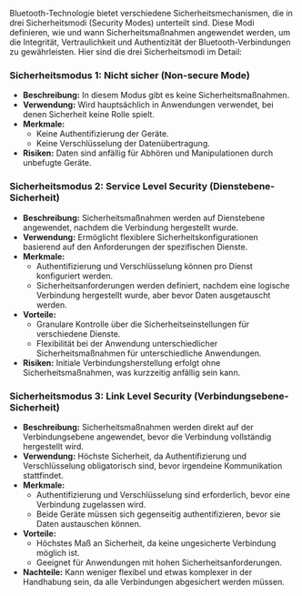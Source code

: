 Bluetooth-Technologie bietet verschiedene Sicherheitsmechanismen, die in drei Sicherheitsmodi (Security Modes) unterteilt sind. Diese Modi definieren, wie und wann Sicherheitsmaßnahmen angewendet werden, um die Integrität, Vertraulichkeit und Authentizität der Bluetooth-Verbindungen zu gewährleisten. Hier sind die drei Sicherheitsmodi im Detail:

### Sicherheitsmodus 1: Nicht sicher (Non-secure Mode)

- **Beschreibung:** In diesem Modus gibt es keine Sicherheitsmaßnahmen.
- **Verwendung:** Wird hauptsächlich in Anwendungen verwendet, bei denen Sicherheit keine Rolle spielt.
- **Merkmale:**
    - Keine Authentifizierung der Geräte.
    - Keine Verschlüsselung der Datenübertragung.
- **Risiken:** Daten sind anfällig für Abhören und Manipulationen durch unbefugte Geräte.

### Sicherheitsmodus 2: Service Level Security (Dienstebene-Sicherheit)

- **Beschreibung:** Sicherheitsmaßnahmen werden auf Dienstebene angewendet, nachdem die Verbindung hergestellt wurde.
- **Verwendung:** Ermöglicht flexiblere Sicherheitskonfigurationen basierend auf den Anforderungen der spezifischen Dienste.
- **Merkmale:**
    - Authentifizierung und Verschlüsselung können pro Dienst konfiguriert werden.
    - Sicherheitsanforderungen werden definiert, nachdem eine logische Verbindung hergestellt wurde, aber bevor Daten ausgetauscht werden.
- **Vorteile:**
    - Granulare Kontrolle über die Sicherheitseinstellungen für verschiedene Dienste.
    - Flexibilität bei der Anwendung unterschiedlicher Sicherheitsmaßnahmen für unterschiedliche Anwendungen.
- **Risiken:** Initiale Verbindungsherstellung erfolgt ohne Sicherheitsmaßnahmen, was kurzzeitig anfällig sein kann.

### Sicherheitsmodus 3: Link Level Security (Verbindungsebene-Sicherheit)

- **Beschreibung:** Sicherheitsmaßnahmen werden direkt auf der Verbindungsebene angewendet, bevor die Verbindung vollständig hergestellt wird.
- **Verwendung:** Höchste Sicherheit, da Authentifizierung und Verschlüsselung obligatorisch sind, bevor irgendeine Kommunikation stattfindet.
- **Merkmale:**
    - Authentifizierung und Verschlüsselung sind erforderlich, bevor eine Verbindung zugelassen wird.
    - Beide Geräte müssen sich gegenseitig authentifizieren, bevor sie Daten austauschen können.
- **Vorteile:**
    - Höchstes Maß an Sicherheit, da keine ungesicherte Verbindung möglich ist.
    - Geeignet für Anwendungen mit hohen Sicherheitsanforderungen.
- **Nachteile:** Kann weniger flexibel und etwas komplexer in der Handhabung sein, da alle Verbindungen abgesichert werden müssen.